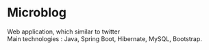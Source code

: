 # Microblog
Web application, which similar to twitter <br />
Main technologies : Java, Spring Boot, Hibernate, MySQL, Bootstrap.
